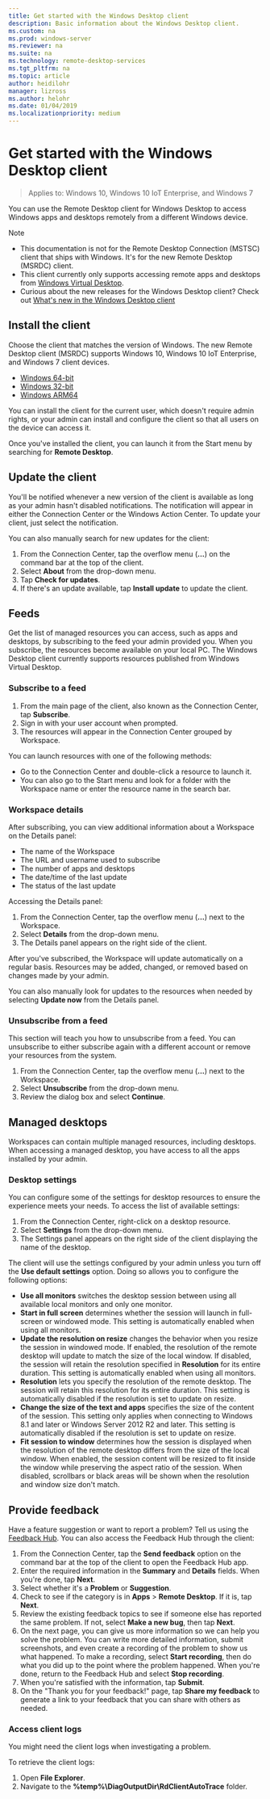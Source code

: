 ```yaml
---
title: Get started with the Windows Desktop client
description: Basic information about the Windows Desktop client.
ms.custom: na
ms.prod: windows-server
ms.reviewer: na
ms.suite: na
ms.technology: remote-desktop-services
ms.tgt_pltfrm: na
ms.topic: article
author: heidilohr
manager: lizross
ms.author: helohr
ms.date: 01/04/2019
ms.localizationpriority: medium
---
```

# Get started with the Windows Desktop client

>Applies to: Windows 10, Windows 10 IoT Enterprise, and Windows 7

You can use the Remote Desktop client for Windows Desktop to access Windows apps and desktops remotely from a different Windows device.

> [!NOTE]
> - This documentation is not for the Remote Desktop Connection (MSTSC) client that ships with Windows. It's for the new Remote Desktop (MSRDC) client.
> - This client currently only supports accessing remote apps and desktops from [Windows Virtual Desktop](https://aka.ms/wvd).
> - Curious about the new releases for the Windows Desktop client? Check out [What's new in the Windows Desktop client](windowsdesktop-whatsnew.md)

## Install the client

Choose the client that matches the version of Windows. The new Remote Desktop client (MSRDC) supports Windows 10, Windows 10 IoT Enterprise, and Windows 7 client devices.

- [Windows 64-bit](https://go.microsoft.com/fwlink/?linkid=2068602)
- [Windows 32-bit](https://go.microsoft.com/fwlink/?linkid=2098960)
- [Windows ARM64](https://go.microsoft.com/fwlink/?linkid=2098961)

You can install the client for the current user, which doesn't require admin rights, or your admin can install and configure the client so that all users on the device can access it.

Once you've installed the client, you can launch it from the Start menu by searching for **Remote Desktop**.

## Update the client

You'll be notified whenever a new version of the client is available as long as your admin hasn't disabled notifications. The notification will appear in either the Connection Center or the Windows Action Center. To update your client, just select the notification.

You can also manually search for new updates for the client:

1. From the Connection Center, tap the overflow menu (**...**) on the command bar at the top of the client.
2. Select **About** from the drop-down menu.
3. Tap **Check for updates**.
4. If there's an update available, tap **Install update** to update the client.

## Feeds

Get the list of managed resources you can access, such as apps and desktops, by subscribing to the feed your admin provided you. When you subscribe, the resources become available on your local PC. The Windows Desktop client currently supports resources published from Windows Virtual Desktop.

### Subscribe to a feed

1. From the main page of the client, also known as the Connection Center, tap **Subscribe**.
2. Sign in with your user account when prompted.
3. The resources will appear in the Connection Center grouped by Workspace.

You can launch resources with one of the following methods:

- Go to the Connection Center and double-click a resource to launch it.
- You can also go to the Start menu and look for a folder with the Workspace name or enter the resource name in the search bar.

### Workspace details

After subscribing, you can view additional information about a Workspace on the Details panel:

- The name of the Workspace
- The URL and username used to subscribe
- The number of apps and desktops
- The date/time of the last update
- The status of the last update

Accessing the Details panel:

1. From the Connection Center, tap the overflow menu (**...**) next to the Workspace.
2. Select **Details** from the drop-down menu.
3. The Details panel appears on the right side of the client.

After you've subscribed, the Workspace will update automatically on a regular basis. Resources may be added, changed, or removed based on changes made by your admin.

You can also manually look for updates to the resources when needed by selecting **Update now** from the Details panel.

### Unsubscribe from a feed

This section will teach you how to unsubscribe from a feed. You can unsubscribe to either subscribe again with a different account or remove your resources from the system.

1. From the Connection Center, tap the overflow menu (**...**) next to the Workspace.
2. Select **Unsubscribe** from the drop-down menu.
3. Review the dialog box and select **Continue**.

## Managed desktops

Workspaces can contain multiple managed resources, including desktops. When accessing a managed desktop, you have access to all the apps installed by your admin.

### Desktop settings

You can configure some of the settings for desktop resources to ensure the experience meets your needs. To access the list of available settings:

1. From the Connection Center, right-click on a desktop resource.
2. Select **Settings** from the drop-down menu.
3. The Settings panel appears on the right side of the client displaying the name of the desktop.

The client will use the settings configured by your admin unless you turn off the **Use default settings** option. Doing so allows you to configure the following options:

- **Use all monitors** switches the desktop session between using all available local monitors and only one monitor.
- **Start in full screen** determines whether the session will launch in full-screen or windowed mode. This setting is automatically enabled when using all monitors.
- **Update the resolution on resize** changes the behavior when you resize the session in windowed mode. If enabled, the resolution of the remote desktop will update to match the size of the local window. If disabled, the session will retain the resolution specified in **Resolution** for its entire duration. This setting is automatically enabled when using all monitors.
- **Resolution** lets you specify the resolution of the remote desktop. The session will retain this resolution for its entire duration. This setting is automatically disabled if the resolution is set to update on resize.
- **Change the size of the text and apps** specifies the size of the content of the session. This setting only applies when connecting to Windows 8.1 and later or Windows Server 2012 R2 and later. This setting is automatically disabled if the resolution is set to update on resize.
- **Fit session to window** determines how the session is displayed when the resolution of the remote desktop differs from the size of the local window. When enabled, the session content will be resized to fit inside the window while preserving the aspect ratio of the session. When disabled, scrollbars or black areas will be shown when the resolution and window size don't match.

## Provide feedback

Have a feature suggestion or want to report a problem? Tell us using the [Feedback Hub](feedback-hub://?tabid=2&contextid=883). You can also access the Feedback Hub through the client:

1. From the Connection Center, tap the **Send feedback** option on the command bar at the top of the client to open the Feedback Hub app.
2. Enter the required information in the **Summary** and **Details** fields. When you're done, tap **Next**.
3. Select whether it's a **Problem** or **Suggestion**.
4. Check to see if the category is in **Apps** > **Remote Desktop**. If it is, tap **Next**.
5. Review the existing feedback topics to see if someone else has reported the same problem. If not, select **Make a new bug**, then tap **Next**.
6. On the next page, you can give us more information so we can help you solve the problem. You can write more detailed information, submit screenshots, and even create a recording of the problem to show us what happened. To make a recording, select **Start recording**, then do what you did up to the point where the problem happened. When you're done, return to the Feedback Hub and select **Stop recording**.
7. When you're satisfied with the information, tap **Submit**.
8. On the "Thank you for your feedback!" page, tap **Share my feedback** to generate a link to your feedback that you can share with others as needed.

### Access client logs

You might need the client logs when investigating a problem.

To retrieve the client logs:

1. Open **File Explorer**.
2. Navigate to the **%temp%\DiagOutputDir\RdClientAutoTrace** folder.
